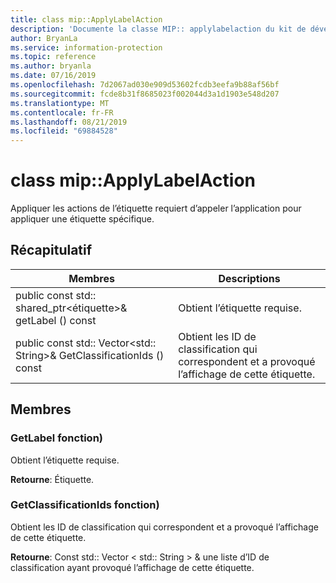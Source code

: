 ```yaml
---
title: class mip::ApplyLabelAction
description: 'Documente la classe MIP:: applylabelaction du kit de développement logiciel (SDK) Microsoft Information Protection (MIP).'
author: BryanLa
ms.service: information-protection
ms.topic: reference
ms.author: bryanla
ms.date: 07/16/2019
ms.openlocfilehash: 7d2067ad030e909d53602fcdb3eefa9b88af56bf
ms.sourcegitcommit: fcde8b31f8685023f002044d3a1d1903e548d207
ms.translationtype: MT
ms.contentlocale: fr-FR
ms.lasthandoff: 08/21/2019
ms.locfileid: "69884528"
---
```

# <a name="class-mipapplylabelaction"></a>class mip::ApplyLabelAction 
Appliquer les actions de l’étiquette requiert d’appeler l’application pour appliquer une étiquette spécifique.
  
## <a name="summary"></a>Récapitulatif
 Membres                        | Descriptions                                
--------------------------------|---------------------------------------------
public const std:: shared_ptr\<étiquette\>& getLabel () const  |  Obtient l’étiquette requise.
public const std:: Vector\<std:: String\>& GetClassificationIds () const  |  Obtient les ID de classification qui correspondent et a provoqué l’affichage de cette étiquette.
  
## <a name="members"></a>Membres
  
### <a name="getlabel-function"></a>GetLabel fonction)
Obtient l’étiquette requise.

  
**Retourne**: Étiquette.
  
### <a name="getclassificationids-function"></a>GetClassificationIds fonction)
Obtient les ID de classification qui correspondent et a provoqué l’affichage de cette étiquette.

  
**Retourne**: Const std:: Vector < std:: String > & une liste d’ID de classification ayant provoqué l’affichage de cette étiquette.